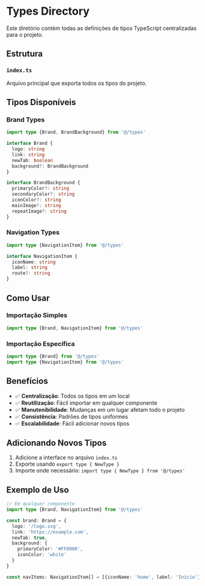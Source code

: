 # Types Directory

Este diretório contém todas as definições de tipos TypeScript centralizadas para o projeto.

## Estrutura

### `index.ts`

Arquivo principal que exporta todos os tipos do projeto.

## Tipos Disponíveis

### Brand Types

```typescript
import type {Brand, BrandBackground} from '@/types'

interface Brand {
  logo: string
  link: string
  newTab: boolean
  background?: BrandBackground
}

interface BrandBackground {
  primaryColor?: string
  secondaryColor?: string
  iconColor?: string
  mainImage?: string
  repeatImage?: string
}
```

### Navigation Types

```typescript
import type {NavigationItem} from '@/types'

interface NavigationItem {
  iconName: string
  label: string
  route?: string
}
```

## Como Usar

### Importação Simples

```typescript
import type {Brand, NavigationItem} from '@/types'
```

### Importação Específica

```typescript
import type {Brand} from '@/types'
import type {NavigationItem} from '@/types'
```

## Benefícios

- ✅ **Centralização**: Todos os tipos em um local
- ✅ **Reutilização**: Fácil importar em qualquer componente
- ✅ **Manutenibilidade**: Mudanças em um lugar afetam todo o projeto
- ✅ **Consistência**: Padrões de tipos uniformes
- ✅ **Escalabilidade**: Fácil adicionar novos tipos

## Adicionando Novos Tipos

1. Adicione a interface no arquivo `index.ts`
2. Exporte usando `export type { NewType }`
3. Importe onde necessário: `import type { NewType } from '@/types'`

## Exemplo de Uso

```typescript
// Em qualquer componente
import type {Brand, NavigationItem} from '@/types'

const brand: Brand = {
  logo: '/logo.svg',
  link: 'https://example.com',
  newTab: true,
  background: {
    primaryColor: '#FF0000',
    iconColor: 'white'
  }
}

const navItems: NavigationItem[] = [{iconName: 'home', label: 'Início'}]
```
